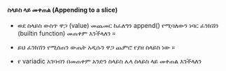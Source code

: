 #### ስላይስ ላይ መቀጠል (Appending to a slice)

- ወደ ስላይስ ውስጥ ዋጋ (value) መጨመር ከፈለግን append() የሚባለውን ነባር ፈንክሽን (builtin function) መጠቀም እንችላለን ።

- ይህ ፈንክሽን የሚሰጠን ውጤት አዲሱን ዋጋ ጨምሮ የያዘ ስላይስ ነው ።
 
- የ variadic አገባብን በመጠቀም አንድን ስላይስ  ሌላ ስላይስ ላይ መቀጠል እንችላለን
